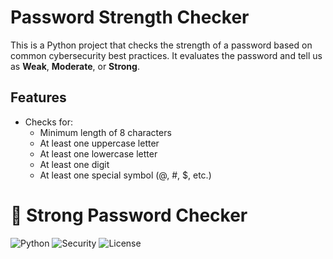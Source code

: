 # Password Strength Checker

This is a Python project that checks the strength of a password based on common cybersecurity best practices. It evaluates the password and tell us as **Weak**, **Moderate**, or **Strong**.

## Features

- Checks for:
  - Minimum length of 8 characters
  - At least one uppercase letter
  - At least one lowercase letter
  - At least one digit
  - At least one special symbol (@, #, $, etc.)

# 🔐 Strong Password Checker

![Python](https://img.shields.io/badge/Built%20with-Python-blue?logo=python)
![Security](https://img.shields.io/badge/Security-Focused-green)
![License](https://img.shields.io/github/license/yourusername/strong-password-checker)
